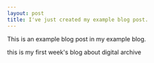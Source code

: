 ```yaml
---
layout: post
title: I've just created my example blog post.
---
```


This is an example blog post in my example blog.

this is my first week's blog about digital archive

